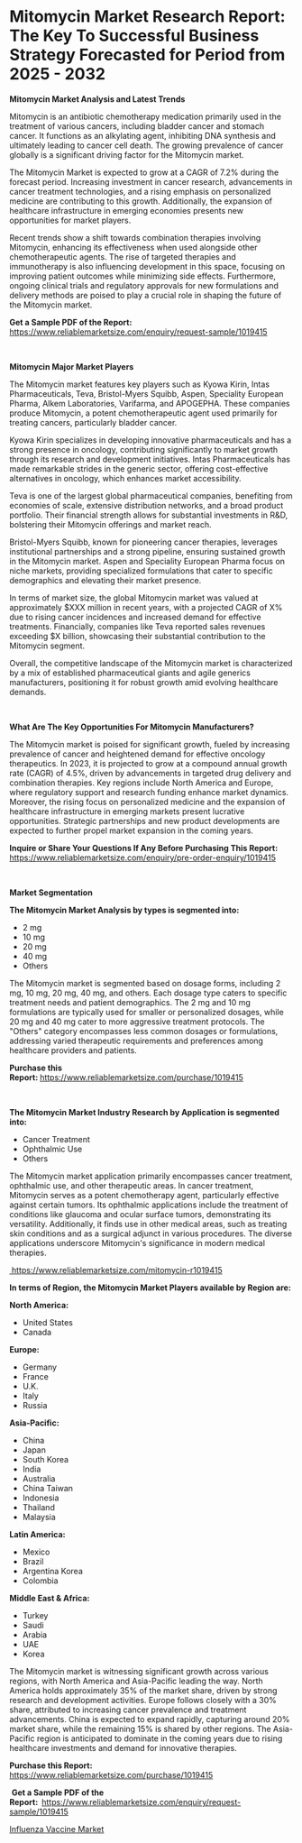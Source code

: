 <p><h1>Mitomycin Market Research Report: The Key To Successful Business Strategy Forecasted for Period from 2025 - 2032</h1></p><p><strong>Mitomycin Market Analysis and Latest Trends</strong></p>
<p><p>Mitomycin is an antibiotic chemotherapy medication primarily used in the treatment of various cancers, including bladder cancer and stomach cancer. It functions as an alkylating agent, inhibiting DNA synthesis and ultimately leading to cancer cell death. The growing prevalence of cancer globally is a significant driving factor for the Mitomycin market.</p><p>The Mitomycin Market is expected to grow at a CAGR of 7.2% during the forecast period. Increasing investment in cancer research, advancements in cancer treatment technologies, and a rising emphasis on personalized medicine are contributing to this growth. Additionally, the expansion of healthcare infrastructure in emerging economies presents new opportunities for market players. </p><p>Recent trends show a shift towards combination therapies involving Mitomycin, enhancing its effectiveness when used alongside other chemotherapeutic agents. The rise of targeted therapies and immunotherapy is also influencing development in this space, focusing on improving patient outcomes while minimizing side effects. Furthermore, ongoing clinical trials and regulatory approvals for new formulations and delivery methods are poised to play a crucial role in shaping the future of the Mitomycin market.</p></p>
<p><strong>Get a Sample PDF of the Report:&nbsp;</strong> <a href="https://www.reliablemarketsize.com/enquiry/request-sample/1019415?utm_campaign=2472&utm_medium=2&utm_source=Github&utm_content=ia&utm_term=08032025&utm_id=mitomycin">https://www.reliablemarketsize.com/enquiry/request-sample/1019415</a></p>
<p>&nbsp;</p>
<p><strong>Mitomycin Major Market Players</strong></p>
<p><p>The Mitomycin market features key players such as Kyowa Kirin, Intas Pharmaceuticals, Teva, Bristol-Myers Squibb, Aspen, Speciality European Pharma, Alkem Laboratories, Varifarma, and APOGEPHA. These companies produce Mitomycin, a potent chemotherapeutic agent used primarily for treating cancers, particularly bladder cancer.</p><p>Kyowa Kirin specializes in developing innovative pharmaceuticals and has a strong presence in oncology, contributing significantly to market growth through its research and development initiatives. Intas Pharmaceuticals has made remarkable strides in the generic sector, offering cost-effective alternatives in oncology, which enhances market accessibility.</p><p>Teva is one of the largest global pharmaceutical companies, benefiting from economies of scale, extensive distribution networks, and a broad product portfolio. Their financial strength allows for substantial investments in R&D, bolstering their Mitomycin offerings and market reach.</p><p>Bristol-Myers Squibb, known for pioneering cancer therapies, leverages institutional partnerships and a strong pipeline, ensuring sustained growth in the Mitomycin market. Aspen and Speciality European Pharma focus on niche markets, providing specialized formulations that cater to specific demographics and elevating their market presence.</p><p>In terms of market size, the global Mitomycin market was valued at approximately $XXX million in recent years, with a projected CAGR of X% due to rising cancer incidences and increased demand for effective treatments. Financially, companies like Teva reported sales revenues exceeding $X billion, showcasing their substantial contribution to the Mitomycin segment. </p><p>Overall, the competitive landscape of the Mitomycin market is characterized by a mix of established pharmaceutical giants and agile generics manufacturers, positioning it for robust growth amid evolving healthcare demands.</p></p>
<p>&nbsp;</p>
<p><strong>What Are The Key Opportunities For Mitomycin Manufacturers?</strong></p>
<p><p>The Mitomycin market is poised for significant growth, fueled by increasing prevalence of cancer and heightened demand for effective oncology therapeutics. In 2023, it is projected to grow at a compound annual growth rate (CAGR) of 4.5%, driven by advancements in targeted drug delivery and combination therapies. Key regions include North America and Europe, where regulatory support and research funding enhance market dynamics. Moreover, the rising focus on personalized medicine and the expansion of healthcare infrastructure in emerging markets present lucrative opportunities. Strategic partnerships and new product developments are expected to further propel market expansion in the coming years.</p></p>
<p><strong>Inquire or Share Your Questions If Any Before Purchasing This Report:</strong> <a href="https://www.reliablemarketsize.com/enquiry/pre-order-enquiry/1019415?utm_campaign=2472&utm_medium=2&utm_source=Github&utm_content=ia&utm_term=08032025&utm_id=mitomycin">https://www.reliablemarketsize.com/enquiry/pre-order-enquiry/1019415</a></p>
<p>&nbsp;</p>
<p><strong>Market Segmentation</strong></p>
<p><strong>The Mitomycin Market Analysis by types is segmented into:</strong></p>
<p><ul><li>2 mg</li><li>10 mg</li><li>20 mg</li><li>40 mg</li><li>Others</li></ul></p>
<p><p>The Mitomycin market is segmented based on dosage forms, including 2 mg, 10 mg, 20 mg, 40 mg, and others. Each dosage type caters to specific treatment needs and patient demographics. The 2 mg and 10 mg formulations are typically used for smaller or personalized dosages, while 20 mg and 40 mg cater to more aggressive treatment protocols. The "Others" category encompasses less common dosages or formulations, addressing varied therapeutic requirements and preferences among healthcare providers and patients.</p></p>
<p><strong>Purchase this Report:&nbsp;</strong><a href="https://www.reliablemarketsize.com/purchase/1019415?utm_campaign=2472&utm_medium=2&utm_source=Github&utm_content=ia&utm_term=08032025&utm_id=mitomycin">https://www.reliablemarketsize.com/purchase/1019415</a></p>
<p>&nbsp;</p>
<p><strong>The Mitomycin Market Industry Research by Application is segmented into:</strong></p>
<p><ul><li>Cancer Treatment</li><li>Ophthalmic Use</li><li>Others</li></ul></p>
<p><p>The Mitomycin market application primarily encompasses cancer treatment, ophthalmic use, and other therapeutic areas. In cancer treatment, Mitomycin serves as a potent chemotherapy agent, particularly effective against certain tumors. Its ophthalmic applications include the treatment of conditions like glaucoma and ocular surface tumors, demonstrating its versatility. Additionally, it finds use in other medical areas, such as treating skin conditions and as a surgical adjunct in various procedures. The diverse applications underscore Mitomycin's significance in modern medical therapies.</p></p>
<p><a href="https://www.reliablemarketsize.com/mitomycin-r1019415?utm_campaign=2472&utm_medium=2&utm_source=Github&utm_content=ia&utm_term=08032025&utm_id=mitomycin">&nbsp;https://www.reliablemarketsize.com/mitomycin-r1019415</a></p>
<p><strong>In terms of Region, the Mitomycin Market Players available by Region are:</strong></p>
<p>
    <p> <strong> North America: </strong>
        <ul>
            <li>United States</li>
            <li>Canada</li>
        </ul>
        </p> 
    <p> <strong> Europe: </strong>
        <ul>
            <li>Germany</li>
            <li>France</li>
            <li>U.K.</li>
            <li>Italy</li>
            <li>Russia</li>
        </ul>
        </p> 
    <p> <strong> Asia-Pacific: </strong>
        <ul>
            <li>China</li>
            <li>Japan</li>
            <li>South Korea</li>
            <li>India</li>
            <li>Australia</li>
            <li>China Taiwan</li>
            <li>Indonesia</li>
            <li>Thailand</li>
            <li>Malaysia</li>
        </ul>
        </p> 
    <p> <strong> Latin America: </strong>
        <ul>
            <li>Mexico</li>
            <li>Brazil</li>
            <li>Argentina Korea</li>
            <li>Colombia</li>
        </ul>
        </p> 
    <p> <strong> Middle East & Africa: </strong>
        <ul>
            <li>Turkey</li>
            <li>Saudi</li>
            <li>Arabia</li>
            <li>UAE</li>
            <li>Korea</li>
        </ul>
    </p>
    </p>
<p><p>The Mitomycin market is witnessing significant growth across various regions, with North America and Asia-Pacific leading the way. North America holds approximately 35% of the market share, driven by strong research and development activities. Europe follows closely with a 30% share, attributed to increasing cancer prevalence and treatment advancements. China is expected to expand rapidly, capturing around 20% market share, while the remaining 15% is shared by other regions. The Asia-Pacific region is anticipated to dominate in the coming years due to rising healthcare investments and demand for innovative therapies.</p></p>
<p><strong>Purchase this Report: </strong><a href="https://www.reliablemarketsize.com/purchase/1019415?utm_campaign=2472&utm_medium=2&utm_source=Github&utm_content=ia&utm_term=08032025&utm_id=mitomycin">https://www.reliablemarketsize.com/purchase/1019415</a></p>
<p>&nbsp;<strong>Get a Sample PDF of the Report:&nbsp;&nbsp;</strong><a href="https://www.reliablemarketsize.com/enquiry/request-sample/1019415?utm_campaign=2472&utm_medium=2&utm_source=Github&utm_content=ia&utm_term=08032025&utm_id=mitomycin">https://www.reliablemarketsize.com/enquiry/request-sample/1019415</a></p>
<p><strong></strong></p>
<p><p><a href="https://github.com/shirleenfraker87/Market-Research-Report-List-1/blob/main/influenza-vaccine-market.md?utm_campaign=2472&utm_medium=2&utm_source=Github&utm_content=ia&utm_term=08032025&utm_id=mitomycin">Influenza Vaccine Market</a></p></p>